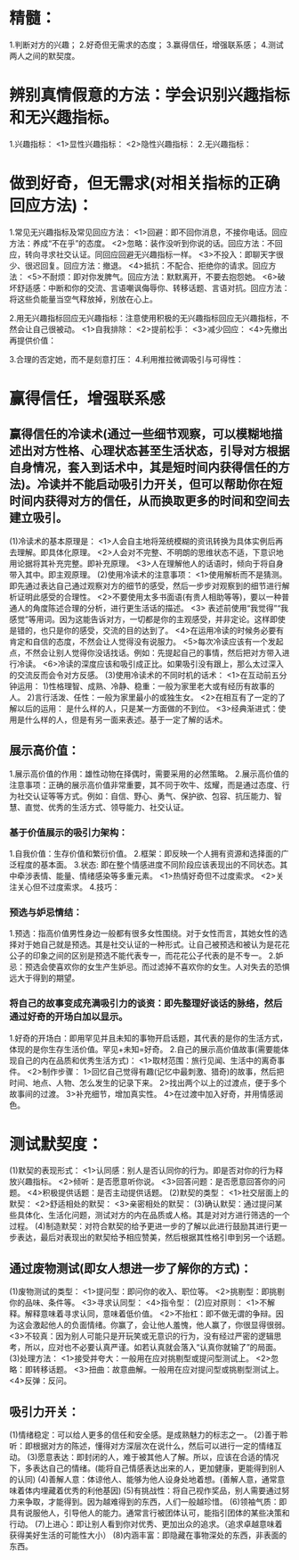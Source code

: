 # 精髓：
1.判断对方的兴趣；
2.好奇但无需求的态度；
3.赢得信任，增强联系感；
4.测试两人之间的默契度。

# 辨别真情假意的方法：学会识别兴趣指标和无兴趣指标。
1.兴趣指标：
  <1>显性兴趣指标：
  <2>隐性兴趣指标：
2.无兴趣指标：

# 做到好奇，但无需求(对相关指标的正确回应方法)：
1.常见无兴趣指标及常见回应方法：
  <1>回避：即不回你消息，不接你电话。回应方法：养成“不在乎”的态度。
  <2>忽略：装作没听到你说的话。回应方法：不回应，转向寻求社交认证。同回应回避无兴趣指标一样。
  <3>不投入：即聊天字很少、很迟回复。回应方法：撤退。
  <4>抵抗：不配合、拒绝你的请求。回应方法：
  <5>不耐烦：即对你发脾气。回应方法：默默离开，不要去抱怨她。
  <6>破坏舒适感：中断和你的交流、言语嘲讽侮辱你、转移话题、言语对抗。回应方法：将这些负能量当空气释放掉，别放在心上。

2.用无兴趣指标回应无兴趣指标：注意使用积极的无兴趣指标回应无兴趣指标，不然会让自己很被动。
  <1>自我排除：
  <2>提前松手：
  <3>减少回应：
  <4>先撤出再提供价值：

3.合理的否定她，而不是刻意打压：
4.利用推拉微调吸引与可得性：

# 赢得信任，增强联系感
## 赢得信任的冷读术(通过一些细节观察，可以模糊地描述出对方性格、心理状态甚至生活状态，引导对方根据自身情况，套入到话术中，其是短时间内获得信任的方法)。冷读并不能启动吸引力开关，但可以帮助你在短时间内获得对方的信任，从而换取更多的时间和空间去建立吸引。
(1)冷读术的基本原理是：
<1>人会自主地将笼统模糊的资讯转换为具体实例后再去理解。即具体化原理。
<2>人会对不完整、不明朗的思维状态不适，下意识地用论据将其补充完整。即补充原理。
<3>人在理解他人的话语时，倾向于将自身带入其中。即主观原理。
(2)使用冷读术的注意事项：
<1>使用解析而不是猜测。即先通过表达自己通过观察对方的细节的感受，然后一步步对观察到的细节进行解析证明此感受的合理性。
<2>不要使用太多书面语(有贵人相助等等)，要以一种普通人的角度陈述合理的分析，进行更生活话的描述。
<3> 表述前使用“我觉得”“我感觉”等用词。因为这能告诉对方，一切都是你的主观感受，并非定论。这样即使是错的，也只是你的感受，交流的目的达到了。
<4>在运用冷读的时候务必要有肯定和自信的态度，不然会让人觉得没有说服力。
<5>每次冷读应该有一个发起点，不然会让别人觉得你没话找话。例如：先提起自己的事情，然后把对方带入进行冷读。
<6>冷读的深度应该和吸引成正比。如果吸引没有跟上，那么太过深入的交流反而会令对方反感。
(3)使用冷读术的不同时机的话术：
<1>在互动前五分钟运用：
1)性格理智、成熟、冷静、稳重：一般为家里老大或有经历有故事的人。
2)言行活泼、任性：一般为家里最小的或独生女。
<2>在相互有了一定的了解以后的运用：
是什么样的人，只是某一方面做的不到位。
<3>经典渐进式：使用是什么样的人，但是有另一面来表述。基于一定了解的话术。

## 展示高价值：
1.展示高价值的作用：雄性动物在择偶时，需要采用的必然策略。
2.展示高价值的注意事项：正确的展示高价值非常重要，其不同于吹牛、炫耀，而是通过态度、行为社交认证等等方式。例如：自信、野心、勇气、保护欲、包容、抗压能力、智慧、直觉、优秀的生活方式、领导能力、社交认证。
### 基于价值展示的吸引力架构：
1.自我价值：生存价值和繁衍价值。
2.框架：即反映一个人拥有资源和选择面的广泛程度的基本面。
3.状态:  即在整个情感进度不同阶段应该表现出的不同状态。其中牵涉表情、能量、情绪感染等多重元素。
  <1>热情好奇但不过度索求。
  <2>关注关心但不过度索求。
4.技巧：
### 预选与妒忌情结：
  1.预选：指高价值男性身边一般都有很多女性围绕。对于女性而言，其她女性的选择对于她自己就是预选。其是社交认证的一种形式。让自己被预选和被认为是花花公子的印象之间的区别是预选不能代表专一，而花花公子代表的是不专一。
  2.妒忌：预选会使喜欢你的女生产生妒忌。而过滤掉不喜欢你的女生。人对失去的恐惧远大于得到的期望。
### 将自己的故事变成充满吸引力的谈资：即先整理好谈话的脉络，然后通过好奇的开场白加以显示。
1.好奇的开场白：即用罕见并且未知的事物开启话题，其代表的是你的生活方式，体现的是你生存生活价值。罕见+未知=好奇。
2.自己的展示高价值故事(需要能体现自己的内在品质和优秀生活方式)：
  <1>取材范围：旅行见闻、生活中的离奇事件。
  <2>制作步骤：
    1>回忆自己觉得有趣(记忆中最刺激、猎奇)的故事，然后把时间、地点、人物、怎么发生的记录下来。
    2>找出两个以上的过渡点，便于多个故事间的过渡。
    3>补充细节，增加真实性。
    4>在过渡中加入好奇，并用情感润色。

# 测试默契度：
(1)默契的表现形式：
  <1>认同感：别人是否认同你的行为。即是否对你的行为释放兴趣指标。
  <2>倾听：是否愿意听你说。
  <3>回答问题：是否愿意回答你的问题。
  <4>积极提供话题：是否主动提供话题。
(2)默契的类型：
  <1>社交层面上的默契：
  <2>舒适相处的默契：
  <3>亲密相处的默契：
(3)确认默契：通过提问某些具体化、生活化问题，测试对方的内在品质或人格。其是对对方进行筛选的一个过程。
(4)制造默契：对符合默契的给予更进一步的了解以此进行鼓励其进行更一步表达，最后对表现出的默契给予相应赞美，然后根据其性格引申到另一个话题。

## 通过废物测试(即女人想进一步了解你的方式)：
  (1)废物测试的类型：
  <1>提问型：即问你的收入、职位等。
  <2>挑剔型：即挑剔你的品味、条件等。
  <3>寻求认同型：
  <4>指令型：
  (2)应对原则：
  <1>不解释。解释意味着寻求认同，意味着低价值。
  <2>不抬杠：即不做无谓的争辩。因为这会激起他人的负面情绪。你赢了，会让他人羞愧，他人赢了，你很显得很弱。
  <3>不较真：因为别人可能只是开玩笑或无意识的行为，没有经过严密的逻辑思考，所以，应对也不必要认真严谨。如若认真就会落入“认真你就输了”的局面。
  (3)处理方法：
    <1>接受并夸大：一般用在应对挑剔型或提问型测试上。
    <2>忽略：即转移话题。
    <3>扭曲：故意曲解。一般用在应对提问型或挑剔型测试上。
    <4>反弹：反问。
## 吸引力开关：
  (1)情绪稳定：可以给人更多的信任和安全感。是成熟魅力的标志之一。
  (2)善于聆听：即根据对方的陈述，懂得对方深层次在说什么，然后可以进行一定的情绪互动。
  (3)愿意表达：即封闭的人，难于被其他人了解。所以，应该在合适的情况下，多表达自己的情绪。(能将自己情感表达出来的人，更加健康，更能得到别人的认同)
  (4)善解人意：体谅他人、能够为他人设身处地着想。(善解人意，通常意味着体内埋藏着优秀的利他基因)
  (5)有挑战性：将自己视作奖品，别人需要通过努力来争取，才能得到。因为越难得到的东西，人们一般越珍惜。
  (6)领袖气质：即具有说服他人，引导他人的能力。通常言行被团体认可，能指引团体的某些决策和行动。
  (7)上进心：即让别人看到你对优秀、更加出众的追求。（追求卓越意味着获得美好生活的可能性大小）
  (8)内涵丰富：即隐藏在事物深处的东西，非表面的东西。
